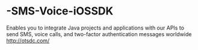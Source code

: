 # -SMS-Voice-iOSSDK
 Enables you to integrate Java projects and applications with our APIs to send SMS, voice calls, and two-factor authentication messages worldwide  http://otsdc.com/
